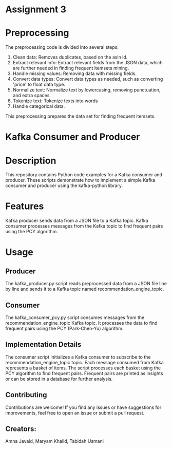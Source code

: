 # Assignment 3

# Preprocessing

The preprocessing code is divided into several steps:
1. Clean data: Removes duplicates, based on the asin id.
2. Extract relevant info: Extract relevant fields from the JSON data, which are further needed in finding frequent itemsets mining.
3. Handle missing values: Removing data with missing fields.
4. Convert data types: Convert data types as needed, such as converting 'price' to float data type.
5. Normalize text: Normalize text by lowercasing, removing punctuation, and extra spaces.
6. Tokenize text: Tokenize texts into words
7. Handle categorical data.

This preprocessing prepares the data set for finding frequent itemsets.


# Kafka Consumer and Producer 

# Description
This repository contains Python code examples for a Kafka consumer and producer. These scripts demonstrate how to implement a simple Kafka consumer and producer using the kafka-python library.

# Features
Kafka producer sends data from a JSON file to a Kafka topic.
Kafka consumer processes messages from the Kafka topic to find frequent pairs using the PCY algorithm.


# Usage

## Producer
The kafka_producer.py script reads preprocessed data from a JSON file line by line and sends it to a Kafka topic named recommendation_engine_topic.

## Consumer
The kafka_consumer_pcy.py script consumes messages from the recommendation_engine_topic Kafka topic. It processes the data to find frequent pairs using the PCY (Park-Chen-Yu) algorithm.
## Implementation Details
The consumer script initializes a Kafka consumer to subscribe to the recommendation_engine_topic topic.
Each message consumed from Kafka represents a basket of items.
The script processes each basket using the PCY algorithm to find frequent pairs.
Frequent pairs are printed as insights or can be stored in a database for further analysis.

## Contributing
Contributions are welcome! If you find any issues or have suggestions for improvements, feel free to open an issue or submit a pull request.

## Creators:
Amna Javaid,
Maryam Khalid,
Tabidah Usmani
